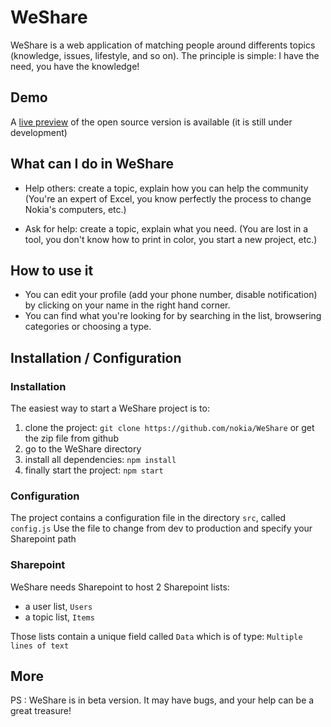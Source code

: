 # WeShare

WeShare is a web application of matching people around differents topics (knowledge, issues, lifestyle, and so on). The principle is simple: I have the need, you have the knowledge!

## Demo

A [live preview](https://nokia.github.io/WeShare/index.aspx "The Open Source WeShare") of the open source version is available (it is still under development)

## What can I do in WeShare

- Help others: create a topic, explain how you can help the community (You're an expert of Excel, you know perfectly the process to change Nokia's computers, etc.)

- Ask for help: create a topic, explain what you need. (You are lost in a tool, you don't know how to print in color, you start a new project, etc.)

## How to use it
- You can edit your profile (add your phone number, disable notification) by clicking on your name in the right hand corner.
- You can find what you're looking for by searching in the list, browsering categories or choosing a type.

## Installation / Configuration
### Installation
The easiest way to start a WeShare project is to:
1. clone the project: `git clone https://github.com/nokia/WeShare` or get the zip file from github
2. go to the WeShare directory
3. install all dependencies: `npm install`
4. finally start the project: `npm start`

### Configuration
The project contains a configuration file in the directory `src`, called `config.js`
Use the file to change from dev to production and specify your Sharepoint path

### Sharepoint
WeShare needs Sharepoint to host 2 Sharepoint lists:
- a user list, `Users`
- a topic list, `Items`

Those lists contain a unique field called `Data` which is of type: `Multiple lines of text`

## More

PS : WeShare is in beta version. It may have bugs, and your help can be a great treasure! 
